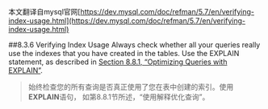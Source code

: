 本文翻译自mysql官网[https://dev.mysql.com/doc/refman/5.7/en/verifying-index-usage.html](https://dev.mysql.com/doc/refman/5.7/en/verifying-index-usage.html)

##8.3.6 Verifying Index Usage
Always check whether all your queries really use the indexes that you 
have created in the tables. Use the EXPLAIN statement, as described in
[Section 8.8.1, “Optimizing Queries with EXPLAIN”](https://dev.mysql.com/doc/refman/5.7/en/using-explain.html).
> 始终检查您的所有查询是否真正使用了您在表中创建的索引。使用**EXPLAIN**语句，
> 如第8.8.1节所述，“使用解释优化查询”。